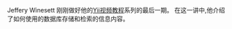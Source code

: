 Jeffery Winesett 刚刚做好他的[Yii视频教程](http://www.yiiframework.com/screencasts/)系列的最后一期。 在这一讲中,他介绍了如何使用的数据库存储和检索的信息内容。